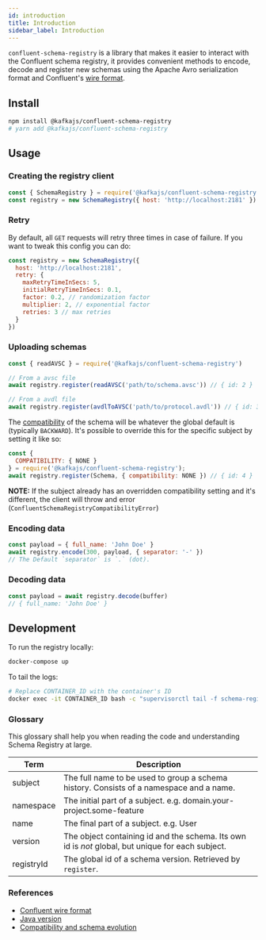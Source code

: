 ```yaml
---
id: introduction
title: Introduction
sidebar_label: Introduction
---
```


`confluent-schema-registry` is a library that makes it easier to interact with the Confluent schema registry, it provides convenient methods to encode, decode and register new schemas using the Apache Avro serialization format and Confluent's [wire format](https://docs.confluent.io/current/schema-registry/docs/serializer-formatter.html#wire-format).

## Install

```sh
npm install @kafkajs/confluent-schema-registry
# yarn add @kafkajs/confluent-schema-registry
```

## Usage

### Creating the registry client

```JavaScript
const { SchemaRegistry } = require('@kafkajs/confluent-schema-registry')
const registry = new SchemaRegistry({ host: 'http://localhost:2181' })
```

### Retry

By default, all `GET` requests will retry three times in case of failure. If you want to tweak this config you can do:

```JavaScript
const registry = new SchemaRegistry({
  host: 'http://localhost:2181',
  retry: {
    maxRetryTimeInSecs: 5,
    initialRetryTimeInSecs: 0.1,
    factor: 0.2, // randomization factor
    multiplier: 2, // exponential factor
    retries: 3 // max retries
  }
})
```

### Uploading schemas

```JavaScript
const { readAVSC } = require('@kafkajs/confluent-schema-registry')

// From a avsc file
await registry.register(readAVSC('path/to/schema.avsc')) // { id: 2 }

// From a avdl file
await registry.register(avdlToAVSC('path/to/protocol.avdl')) // { id: 3 }
```

The [compatibility](https://docs.confluent.io/current/schema-registry/avro.html#compatibility-types) of the schema will be whatever the global default is (typically `BACKWARD`).
It's possible to override this for the specific subject by setting it like so:

```JavaScript
const {
  COMPATIBILITY: { NONE }
} = require('@kafkajs/confluent-schema-registry');
await registry.register(Schema, { compatibility: NONE }) // { id: 4 }
```

**NOTE:**
If the subject already has an overridden compatibility setting and it's different,
the client will throw and error (`ConfluentSchemaRegistryCompatibilityError`)

### Encoding data

```JavaScript
const payload = { full_name: 'John Doe' }
await registry.encode(300, payload, { separator: '-' })
// The Default `separator` is `.` (dot).
```

### Decoding data

```JavaScript
const payload = await registry.decode(buffer)
// { full_name: 'John Doe' }
```

## Development

To run the registry locally:

```sh
docker-compose up
```

To tail the logs:

```sh
# Replace CONTAINER_ID with the container's ID
docker exec -it CONTAINER_ID bash -c "supervisorctl tail -f schema-registry"
```

### Glossary

This glossary shall help you when reading the code and understanding Schema Registry at large.

| Term       | Description                                                                                       |
| ---------- | ------------------------------------------------------------------------------------------------- |
| subject    | The full name to be used to group a schema history. Consists of a namespace and a name.           |
| namespace  | The initial part of a subject. e.g. domain.your-project.some-feature                              |
| name       | The final part of a subject. e.g. User                                                            |
| version    | The object containing id and the schema. Its own id is _not_ global, but unique for each subject. |
| registryId | The global id of a schema version. Retrieved by `register`.                                       |

### References

- [Confluent wire format](https://docs.confluent.io/current/schema-registry/docs/serializer-formatter.html#wire-format)
- [Java version](https://github.com/confluentinc/schema-registry/tree/master/avro-serializer/src/main/java/io/confluent/kafka/serializers)
- [Compatibility and schema evolution](https://docs.confluent.io/current/avro.html)
